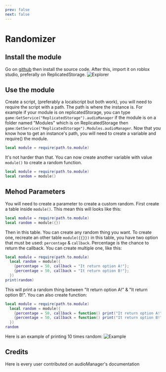 ```yaml
---
prev: false
next: false
---
```


# Randomizer

<Badge type="info" text="Module"/> <Badge type="info" text="Math"/>

## Install the module

Go on [github](https://github.com/AmberDevelopmentTeam/Randomizer) then install the source code. After this, import it on roblox studio, preferally on ReplicatedStorage.
![Explorer](https://cdn.discordapp.com/attachments/1098339231451074670/1166146609592148098/image.png?ex=65496da9&is=6536f8a9&hm=5875e48d976296f5c7b492fcfb9b933d463b874722876d2b53fe9c7e5448b021&)

## Use the module

Create a script, (preferably a localscript but both work), you will need to require the script with a path. The path is where the instance is. For example if your module is on replicatedStorage, you can type `game:GetService("ReplicatedStorage").audioManager` if the module is on a folder named "Modules" which is on ReplicatedStorage then `game:GetService("ReplicatedStorage").Modules.audioManager`. Now that you know how to get an instance's path, you will need to create a variable and require() the module.

```lua
local module = require(path.to.module)
```

It's not harder than that. You can now create another variable with value `module()` to create a random function.

```lua
local module = require(path.to.module)
local random = module()
```

## Mehod Parameters

You will need to create a parameter to create a custom random. First create a table inside `module()`. This mean this will looks like this:

```lua
local module = require(path.to.module)
local random = module({})
```

Then in this table. You can create any random thing you want. To create one, recreate an other table `module({{}})` in this table, you have two option that must be used: `percentage` & `callback`. Percentage is the chance to return the callback. You can create multiple one, like this:

```lua
local module = require(path.to.module)
  local random = module({
    {percentage = 50, callback = "It return option A!"};
    {percentage = 50, callback = "It return option B!"};
  })
print(random)
```

This will print a random thing between "It return option A!" & "It return option B!". You can also create function:

```lua
local module = require(path.to.module)
  local random = module({
    {percentage = 50, callback = function() print("It return option A!") end};
    {percentage = 50, callback = function() print("It return option B!") end};
  })
random
```

Here is an example of printing 10 times random:
![Example](https://cdn.discordapp.com/attachments/1098339231451074670/1166160542889685012/image.png?ex=65497aa3&is=653705a3&hm=470cf564411aa3594f9ca7c4343b2634f4ea363f1177829d3faa5a117133aab6&)

## Credits

<script setup>
import { VPTeamMembers } from 'vitepress/theme'

const members = [
  {
    avatar: 'https://cdn.discordapp.com/attachments/1165770364903768147/1165788147062415520/Pcoi94ProfilPhoto.png?ex=65481fd1&is=6535aad1&hm=f2a372c6b9426f5ccb6ca47395fd1d28941a8707d229152d3196663c517fe788&',
    name: 'Pcoi94',
    title: 'Owner',
    links: [
      { icon: 'github', link: 'https://github.com/Pcoi94' },
      { icon: 'discord', link: 'https://pcoiscript.xyz/discord/' }
    ]
  },

    {
    avatar: 'https://cdn.discordapp.com/attachments/1098339231451074670/1166142324695380079/5fda323289ad8d521aa5c6a6e3ea938b.jpg?ex=654969ac&is=6536f4ac&hm=3814ab4c5b7585d68ab15eb9070dcabad19ca740e1386e84d07bc90e762a06e0&',
    name: 'Natzu',
    title: 'Tester',
    links: [
      { icon: 'youtube', link: 'https://www.youtube.com/@NatzuOff/videos' },
      { icon: 'discord', link: 'https://discord.com/users/614752212752793610' }
    ]
  },
]
</script>

Here is every user contributed on audioManager's documentation
<VPTeamMembers size="small" :members="members" />
